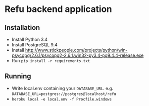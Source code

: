 # Refu backend application

## Installation

* Install Python 3.4
* Install PostgreSQL 9.4
* Install http://www.stickpeople.com/projects/python/win-psycopg/2.6.1/psycopg2-2.6.1.win32-py3.4-pg9.4.4-release.exe
* Run ``pip install -r requirements.txt``

## Running

* Write local.env containing your `DATABASE_URL`.
  e.g. ``DATABASE_URL=postgres://postgres@localhost/refu``
* ``heroku local -e local.env -f Procfile.windows``
